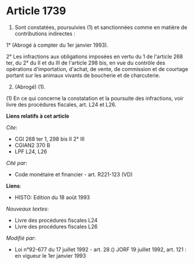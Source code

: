 # Article 1739

1. Sont constatées, poursuivies (1) et sanctionnées comme en matière de contributions indirectes :

1° (Abrogé à compter du 1er janvier 1993).

2° Les infractions aux obligations imposées en vertu du 1 de l'article 268 ter, du 2° du II et du III de l'article 298 bis,
en vue du contrôle des opérations d'importation, d'achat, de vente, de commission et de courtage portant sur les animaux
vivants de boucherie et de charcuterie.

2. (Abrogé) (1).

(1) En ce qui concerne la constatation et la poursuite des infractions, voir livre des procédures fiscales, art. L24 et L26.

**Liens relatifs à cet article**

_Cite_:

  - CGI 268 ter 1, 298 bis II 2° III
  - CGIAN2 370 B
  - LPF L24, L26

_Cité par_:

  - Code monétaire et financier - art. R221-123 (VD)

**Liens**:

  - HISTO: Edition du 18 août 1993

_Nouveaux textes_:

  - Livre des procédures fiscales L24
  - Livre des procédures fiscales L26

_Modifié par_:

  - Loi n°92-677 du 17 juillet 1992 - art. 28 () JORF 19 juillet 1992, art. 121 : en vigueur le 1er janvier 1993
